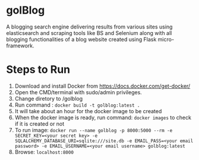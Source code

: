 # golBlog
A blogging search engine delivering results from various sites using elasticsearch and scraping tools like BS and Selenium along with all blogging functionalities of a blog website created using Flask micro-framework.
# Steps to Run
 1. Download and install Docker from https://docs.docker.com/get-docker/
 2. Open the CMD/terminal with sudo/admin privileges.
 3. Change diretory to /golblog
 4. Run command : `docker build -t golblog:latest .`
 5. It will take about an hour for the docker image to be created
 6. When the docker image is ready, run command: `docker images` to check if it is created or not
 7. To run image: `docker run --name golblog -p 8000:5000 --rm -e SECRET_KEY=<your secret key> -e SQLALCHEMY_DATABASE_URI=sqlite:///site.db -e EMAIL_PASS=<your email password> -e EMAIL_USERNAME=<your email username> golblog:latest`
 8. Browse: `localhost:8000`
